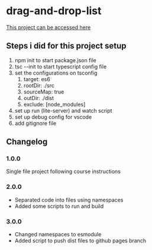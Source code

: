 # drag-and-drop-list

[This project can be accessed here](https://pablobrodt.github.io/drag-and-drop-list/)

## Steps i did for this project setup

1. npm init to start package.json file
2. tsc --init to start typescript config file
3. set the configurations on tsconfig
   1. target: es6
   2. rootDir: ./src
   3. sourceMap: true
   4. outDir: ./dist
   5. exclude: [node_modules]
4. set up run (lite-server) and watch script
5. set up debug config for vscode
6. add gitignore file

## Changelog

### 1.0.0
Single file project following course instructions

### 2.0.0
- Separated code into files using namespaces
- Added some scripts to run and build

### 3.0.0
- Changed namespaces to esmodule
- Added script to push dist files to github pages branch